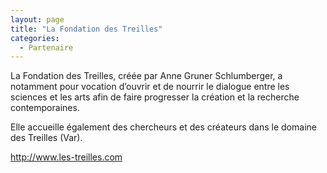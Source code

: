 ```yaml
---
layout: page
title: "La Fondation des Treilles"
categories:
  - Partenaire
---
```

La Fondation des Treilles, créée par Anne Gruner Schlumberger, a notamment pour vocation d’ouvrir et de nourrir le dialogue entre les sciences et les arts afin de faire progresser la création et la recherche contemporaines. 

Elle accueille également des chercheurs et des créateurs dans le domaine des Treilles (Var). 

<http://www.les-treilles.com>
